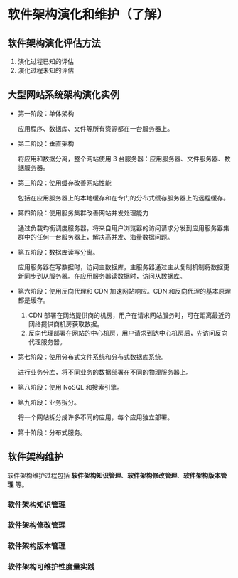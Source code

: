 # 软件架构演化和维护（了解）

## 软件架构演化评估方法

1. 演化过程已知的评估
2. 演化过程未知的评估

## 大型网站系统架构演化实例

* 第一阶段：单体架构
    
    应用程序、数据库、文件等所有资源都在一台服务器上。
* 第二阶段：垂直架构

    将应用和数据分离，整个网站使用 3 台服务器：应用服务器、文件服务器、数据服务器。
* 第三阶段：使用缓存改善网站性能

    包括在应用服务器上的本地缓存和在专门的分布式缓存服务器上的远程缓存。
* 第四阶段：使用服务集群改善网站并发处理能力

    通过负载均衡调度服务器，将来自用户浏览器的访问请求分发到应用服务器集群中的任何一台服务器上，解决高并发、海量数据问题。
* 第五阶段：数据库读写分离。

    应用服务器在写数据时，访问主数据库，主服务器通过主从复制机制将数据更新同步到从服务器。在应用服务器读数据时，访问从数据库。
* 第六阶段：使用反向代理和 CDN 加速网站响应。CDN 和反向代理的基本原理都是缓存。

    1. CDN 部署在网络提供商的机房，用户在请求网站服务时，可在距离最近的网络提供商机房获取数据。
    2. 反向代理部署在网站的中心机房，用户请求到达中心机房后，先访问反向代理服务器。
* 第七阶段：使用分布式文件系统和分布式数据库系统。

    进行业务分库，将不同业务的数据部署在不同的物理服务器上。
* 第八阶段：使用 NoSQL 和搜索引擎。
* 第九阶段：业务拆分。

    将一个网站拆分成许多不同的应用，每个应用独立部署。
* 第十阶段：分布式服务。

## 软件架构维护

软件架构维护过程包括 **软件架构知识管理**、**软件架构修改管理**、**软件架构版本管理** 等。

### 软件架构知识管理
### 软件架构修改管理
### 软件架构版本管理
### 软件架构可维护性度量实践